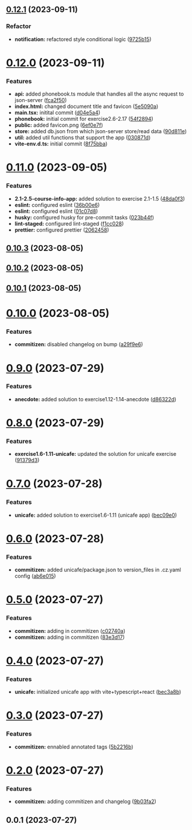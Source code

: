 ## [0.12.1](https://github.com/zhid0399123/fullstack-open-exercises/compare/0.12.0...0.12.1) (2023-09-11)

### Refactor

- **notification:** refactored style conditional logic ([9725b15](https://github.com/zhid0399123/fullstack-open-exercises/commit/9725b15556b8375de8d42eb4780b95b38693b658))

# [0.12.0](https://github.com/zhid0399123/fullstack-open-exercises/compare/0.11.0...0.12.0) (2023-09-11)

### Features

- **api:** added phonebook.ts module that handles all the async request to json-server ([fca2f50](https://github.com/zhid0399123/fullstack-open-exercises/commit/fca2f50f21f1bd9395d2a0c2663f11da4174996a))
- **index.html:** changed document title and favicon ([5e5090a](https://github.com/zhid0399123/fullstack-open-exercises/commit/5e5090a6a9e325cce9d501dd0b2fff9a35e7c634))
- **main.tsx:** initital commit ([d04e5a4](https://github.com/zhid0399123/fullstack-open-exercises/commit/d04e5a48fcbc934c5cfc469d18fd5e93cb4dc5d9))
- **phonebook:** initial commit for exercise2.6-2.17 ([54f2894](https://github.com/zhid0399123/fullstack-open-exercises/commit/54f2894b696d3b00102bc07c72281b63b3cfae4f))
- **public:** added favicon.png ([6ef0e7f](https://github.com/zhid0399123/fullstack-open-exercises/commit/6ef0e7f3bfd546a4cba0f445a6fb1a15ea9a405f))
- **store:** added db.json from which json-server store/read data ([90d811e](https://github.com/zhid0399123/fullstack-open-exercises/commit/90d811e297830e3923a68649d1e57fa10b01caa0))
- **util:** added util functions that support the app ([030871d](https://github.com/zhid0399123/fullstack-open-exercises/commit/030871d604791f09ca8861418a1d2d40168ef654))
- **vite-env.d.ts:** initial commit ([8f75bba](https://github.com/zhid0399123/fullstack-open-exercises/commit/8f75bbaa0585ae187fa1d560c648427ec136fe87))

# [0.11.0](https://github.com/zhid0399123/fullstack-open-exercises/compare/0.10.3...0.11.0) (2023-09-05)

### Features

- **2.1-2.5-course-info-app:** added solution to exercise 2.1-1.5 ([48da0f3](https://github.com/zhid0399123/fullstack-open-exercises/commit/48da0f3051c416811983e114c4e5e3c7bc837a46))
- **eslint:** configured eslint ([36b00e6](https://github.com/zhid0399123/fullstack-open-exercises/commit/36b00e664e7bbe30ea1c65076134bc76dd79e590))
- **eslint:** configured eslint ([01c07d8](https://github.com/zhid0399123/fullstack-open-exercises/commit/01c07d8154a489cc88a9bb74e38cf9b5da7bbe26))
- **husky:** configured husky for pre-commit tasks ([023b44f](https://github.com/zhid0399123/fullstack-open-exercises/commit/023b44f97a6b787427e9d1387918becd7a61e36b))
- **lint-staged:** configured lint-staged ([f1cc028](https://github.com/zhid0399123/fullstack-open-exercises/commit/f1cc028112e16d201ca090b58c79dc97cf1385f1))
- **prettier:** configured prettier ([2062458](https://github.com/zhid0399123/fullstack-open-exercises/commit/2062458b3a2b6c3380de95741b96f09f81dfdb45))

## [0.10.3](https://github.com/zhid0399123/fullstack-open-exercises/compare/0.10.2...0.10.3) (2023-08-05)

## [0.10.2](https://github.com/zhid0399123/fullstack-open-exercises/compare/0.10.1...0.10.2) (2023-08-05)

## [0.10.1](https://github.com/zhid0399123/fullstack-open-exercises/compare/0.10.0...0.10.1) (2023-08-05)

# [0.10.0](https://github.com/zhid0399123/fullstack-open-exercises/compare/0.9.0...0.10.0) (2023-08-05)

### Features

- **commitizen:** disabled changelog on bump ([a29f9e6](https://github.com/zhid0399123/fullstack-open-exercises/commit/a29f9e6c68781c0c1e85ba4afc9e181a2d012295))

# [0.9.0](https://github.com/zhid0399123/fullstack-open-exercises/compare/0.8.0...0.9.0) (2023-07-29)

### Features

- **anecdote:** added solution to exercise1.12-1.14-anecdote ([d86322d](https://github.com/zhid0399123/fullstack-open-exercises/commit/d86322d5a8d808da29c4d83faf62d0cfb8175edc))

# [0.8.0](https://github.com/zhid0399123/fullstack-open-exercises/compare/0.7.0...0.8.0) (2023-07-29)

### Features

- **exercise1.6-1.11-unicafe:** updated the solution for unicafe exercise ([91379d3](https://github.com/zhid0399123/fullstack-open-exercises/commit/91379d3c4e36bc28cd256f674acb2d60101fd92a))

# [0.7.0](https://github.com/zhid0399123/fullstack-open-exercises/compare/0.6.0...0.7.0) (2023-07-28)

### Features

- **unicafe:** added solution to exercise1.6-1.11 (unicafe app) ([bec09e0](https://github.com/zhid0399123/fullstack-open-exercises/commit/bec09e03aec9386f141540f6634f7bdaad184d67))

# [0.6.0](https://github.com/zhid0399123/fullstack-open-exercises/compare/0.5.0...0.6.0) (2023-07-28)

### Features

- **commitizen:** added unicafe/package.json to version_files in .cz.yaml config ([ab6e015](https://github.com/zhid0399123/fullstack-open-exercises/commit/ab6e0157617a02c3623c429cbe6e649567e44cab))

# [0.5.0](https://github.com/zhid0399123/fullstack-open-exercises/compare/0.4.0...0.5.0) (2023-07-27)

### Features

- **commitizen:** adding in commitizen ([c02740a](https://github.com/zhid0399123/fullstack-open-exercises/commit/c02740a4d224654efe850c2200cfd0fdf4540bc7))
- **commitizen:** adding in commitizen ([83e3d17](https://github.com/zhid0399123/fullstack-open-exercises/commit/83e3d17e41486e4c6917897d1a2b93752ff1299c))

# [0.4.0](https://github.com/zhid0399123/fullstack-open-exercises/compare/0.3.0...0.4.0) (2023-07-27)

### Features

- **unicafe:** initialized unicafe app with vite+typescript+react ([bec3a8b](https://github.com/zhid0399123/fullstack-open-exercises/commit/bec3a8b7e9e01833a041f7974817d63cbdb42817))

# [0.3.0](https://github.com/zhid0399123/fullstack-open-exercises/compare/0.2.0...0.3.0) (2023-07-27)

### Features

- **commitizen:** ennabled annotated tags ([5b2216b](https://github.com/zhid0399123/fullstack-open-exercises/commit/5b2216b88fd6045c432f1818f73e504915f98c99))

# [0.2.0](https://github.com/zhid0399123/fullstack-open-exercises/compare/0.0.1...0.2.0) (2023-07-27)

### Features

- **commitizen:** adding commitizen and changelog ([9b03fa2](https://github.com/zhid0399123/fullstack-open-exercises/commit/9b03fa26bb1d077895c859e213d8de530bc17cd4))

## 0.0.1 (2023-07-27)
